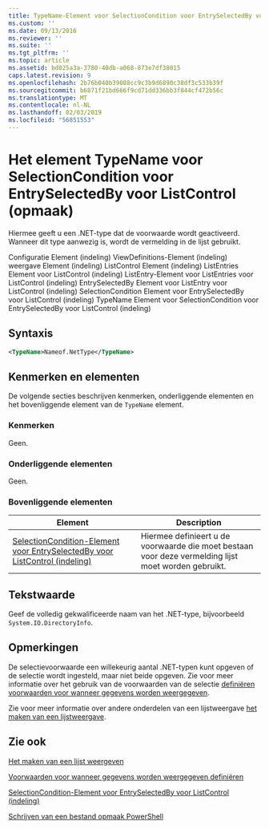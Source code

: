 ```yaml
---
title: TypeName-Element voor SelectionCondition voor EntrySelectedBy voor ListControl (indeling) | Microsoft Docs
ms.custom: ''
ms.date: 09/13/2016
ms.reviewer: ''
ms.suite: ''
ms.tgt_pltfrm: ''
ms.topic: article
ms.assetid: bd025a3a-3780-40db-a068-873e7df38015
caps.latest.revision: 9
ms.openlocfilehash: 2b76b040b39088cc9c3b9d6890c38df3c533b39f
ms.sourcegitcommit: b6871f21bd666f9cd71dd336bb3f844cf472b56c
ms.translationtype: MT
ms.contentlocale: nl-NL
ms.lasthandoff: 02/03/2019
ms.locfileid: "56851553"
---
```

# <a name="typename-element-for-selectioncondition-for-entryselectedby-for-listcontrol-format"></a>Het element TypeName voor SelectionCondition voor EntrySelectedBy voor ListControl (opmaak)

Hiermee geeft u een .NET-type dat de voorwaarde wordt geactiveerd. Wanneer dit type aanwezig is, wordt de vermelding in de lijst gebruikt.

Configuratie Element (indeling) ViewDefinitions-Element (indeling) weergave Element (indeling) ListControl Element (indeling) ListEntries Element voor ListControl (indeling) ListEntry-Element voor ListEntries voor ListControl (indeling) EntrySelectedBy Element voor ListEntry voor ListControl (indeling) SelectionCondition Element voor EntrySelectedBy voor ListControl (indeling) TypeName Element voor SelectionCondition voor EntrySelectedBy voor ListControl (indeling)

## <a name="syntax"></a>Syntaxis

```xml
<TypeName>Nameof.NetType</TypeName>
```

## <a name="attributes-and-elements"></a>Kenmerken en elementen

De volgende secties beschrijven kenmerken, onderliggende elementen en het bovenliggende element van de `TypeName` element.

### <a name="attributes"></a>Kenmerken

Geen.

### <a name="child-elements"></a>Onderliggende elementen

Geen.

### <a name="parent-elements"></a>Bovenliggende elementen

|Element|Description|
|-------------|-----------------|
|[SelectionCondition-Element voor EntrySelectedBy voor ListControl (indeling)](./selectioncondition-element-for-entryselectedby-for-listcontrol-format.md)|Hiermee definieert u de voorwaarde die moet bestaan voor deze vermelding lijst moet worden gebruikt.|

## <a name="text-value"></a>Tekstwaarde

Geef de volledig gekwalificeerde naam van het .NET-type, bijvoorbeeld `System.IO.DirectoryInfo`.

## <a name="remarks"></a>Opmerkingen

De selectievoorwaarde een willekeurig aantal .NET-typen kunt opgeven of de selectie wordt ingesteld, maar niet beide opgeven. Zie voor meer informatie over het gebruik van de voorwaarden van de selectie [definiëren voorwaarden voor wanneer gegevens worden weergegeven](./defining-conditions-for-displaying-data.md).

Zie voor meer informatie over andere onderdelen van een lijstweergave [het maken van een lijstweergave](./creating-a-list-view.md).

## <a name="see-also"></a>Zie ook

[Het maken van een lijst weergeven](./creating-a-list-view.md)

[Voorwaarden voor wanneer gegevens worden weergegeven definiëren](./defining-conditions-for-displaying-data.md)

[SelectionCondition-Element voor EntrySelectedBy voor ListControl (indeling)](./selectioncondition-element-for-entryselectedby-for-listcontrol-format.md)

[Schrijven van een bestand opmaak PowerShell](./writing-a-powershell-formatting-file.md)
